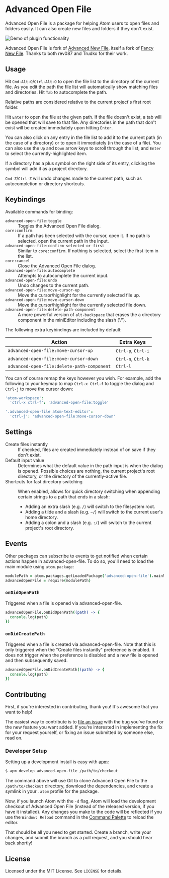 # Advanced Open File

Advanced Open File is a package for helping Atom users to open files and folders
easily. It can also create new files and folders if they don't exist.

![Demo of plugin functionality](http://osmose.github.io/advanced-open-file/demo.gif)

Advanced Open File is fork of
[Advanced New File](https://github.com/Trudko/advanced-new-file), itself a fork
of [Fancy New File](https://github.com/rev087/fancy-new-file). Thanks to both
rev087 and Trudko for their work.

## Usage

Hit `Cmd-Alt-O`/`Ctrl-Alt-O` to open the file list to the directory of the
current file. As you edit the path the file list will automatically show
matching files and directories. Hit `Tab` to autocomplete the path.

Relative paths are considered relative to the current project's first root
folder.

Hit `Enter` to open the file at the given path. If the file doesn't exist, a tab
will be opened that will save to that file. Any directories in the path that
don't exist will be created immediately upon hitting `Enter`.

You can also click on any entry in the file list to add it to the current path
(in the case of a directory) or to open it immediately (in the case of a file).
You can also use the `Up` and `Down` arrow keys to scroll through the list, and
`Enter` to select the currently-highlighted item.

If a directory has a plus symbol on the right side of its entry, clicking the
symbol will add it as a project directory.

`Cmd-Z`/`Ctrl-Z` will undo changes made to the current path, such as
autocompletion or directory shortcuts.

## Keybindings

Available commands for binding:

<dl>
  <dt><code>advanced-open-file:toggle</code></dt>
  <dd>Toggles the Advanced Open File dialog.</dd>

  <dt><code>core:confirm</code></dt>
  <dd>
    If a path has been selected with the cursor, open it. If no path is
    selected, open the current path in the input.
  </dd>

  <dt><code>advanced-open-file:confirm-selected-or-first</code></dt>
  <dd>
    Similar to <code>core:confirm</code>. If nothing is selected, select the
    first item in the list.
  </dd>

  <dt><code>core:cancel</code></dt>
  <dd>Close the Advanced Open File dialog.</dd>

  <dt><code>advanced-open-file:autocomplete</code></dt>
  <dd>Attempts to autocomplete the current input.</dd>

  <dt><code>advanced-open-file:undo</code></dt>
  <dd>Undo changes to the current path.</dd>

  <dt><code>advanced-open-file:move-cursor-up</code></dt>
  <dd>Move the cursor/highlight for the currently selected file up.</dd>

  <dt><code>advanced-open-file:move-cursor-down</code></dt>
  <dd>Move the cursor/highlight for the currently selected file down.</dd>

  <dt><code>advanced-open-file:delete-path-component</code></dt>
  <dd>
    A more powerful version of <code>alt-backspace</code> that erases the a
    directory component in the miniEditor including the slash ('/').
  </dd>
</dl>

The following extra keybindings are included by default:

Action                                     | Extra Keys
------------------------------------------ | ------------------
`advanced-open-file:move-cursor-up`        | `Ctrl-p`, `Ctrl-i`
`advanced-open-file:move-cursor-down`      | `Ctrl-n`, `Ctrl-k`
`advanced-open-file:delete-path-component` | `Ctrl-l`

You can of course remap the keys however you wish. For example, add the
following to your keymap to map `Ctrl-x Ctrl-f` to toggle the dialog and
`Ctrl-j` to move the cursor down:

```cson
'atom-workspace':
  'ctrl-x ctrl-f': 'advanced-open-file:toggle'

'.advanced-open-file atom-text-editor':
  'ctrl-j': 'advanced-open-file:move-cursor-down'
```

## Settings

<dl>
  <dt>Create files instantly</dt>
  <dd>
    If checked, files are created immediately instead of on save if they don't
    exist.
  </dd>

  <dt>Default input value</dt>
  <dd>
    Determines what the default value in the path input is when the dialog is
    opened. Possible choices are nothing, the current project's root directory,
    or the directory of the currently-active file.
  </dd>

  <dt>Shortcuts for fast directory switching</dt>
  <dd>
    <p>
      When enabled, allows for quick directory switching when appending certain
      strings to a path that ends in a slash:
    </p>
    <ul>
      <li>
        Adding an extra slash (e.g. <code>/</code>) will switch to the
        filesystem root.
      </li>
      <li>
        Adding a tilde and a slash (e.g. <code>~/</code>) will switch to the
        current user's home directory.
      </li>
      <li>
        Adding a colon and a slash (e.g. <code>:/</code>) will switch to the
        current project's root directory.
      </li>
    </ul>
  </dd>
</dl>

## Events

Other packages can subscribe to events to get notified when certain actions
happen in advanced-open-file. To do so, you'll need to load the main module
using `atom.package`:

```coffeescript
modulePath = atom.packages.getLoadedPackage('advanced-open-file').mainModulePath
advancedOpenFile = require(modulePath)
```

### `onDidOpenPath`

Triggered when a file is opened via advanced-open-file.

```coffeescript
advancedOpenFile.onDidOpenPath((path) -> {
  console.log(path)
})
```

### `onDidCreatePath`

Triggered when a file is created via advanced-open-file. Note that this is only
triggered when the "Create files instantly" preference is enabled. It does not
trigger when the preference is disabled and a new file is opened and then
subsequently saved.

```coffeescript
advancedOpenFile.onDidCreatePath((path) -> {
  console.log(path)
})
```

## Contributing

First, if you're interested in contributing, thank you! It's awesome that you
want to help!

The easiest way to contribute is to [file an issue][] with the bug you've found
or the new feature you want added. If you're interested in implementing the fix
for your request yourself, or fixing an issue submitted by someone else, read
on.

[file an issue]: https://github.com/Osmose/advanced-open-file/issues/new

### Developer Setup

Setting up a development install is easy with [apm][]:

```sh
$ apm develop advanced-open-file /path/to/checkout
```

The command above will use Git to clone Advanced Open File to the
`/path/to/checkout` directory, download the dependencies, and create a symlink
in your `.atom` profile for the package.

Now, if you launch Atom with the `-d` flag, Atom will load the development
checkout of Advanced Open File (instead of the released version, if you have it
installed). Any changes you make to the code will be reflected if you use the
`Window: Reload` command in the [Command Palette][] to reload the editor.

That should be all you need to get started. Create a branch, write your changes,
and submit the branch as a pull request, and you should hear back shortly!

[apm]: https://github.com/atom/apm
[Command Palette]: https://atom.io/docs/latest/getting-started-atom-basics#command-palette

## License

Licensed under the MIT License. See `LICENSE` for details.
